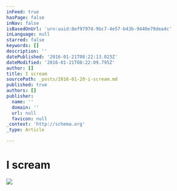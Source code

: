 ```yaml
---
inFeed: true
hasPage: false
inNav: false
isBasedOnUrl: 'urn:uuid:8ef9797d-9bc7-4e57-b43b-9440e79dea4c'
inLanguage: null
starred: false
keywords: []
description: ''
datePublished: '2016-01-21T08:22:13.023Z'
dateModified: '2016-01-21T08:22:09.795Z'
author: []
title: I scream
sourcePath: _posts/2016-01-20-i-scream.md
published: true
authors: []
publisher:
  name: ''
  domain: ''
  url: null
  favicon: null
_context: 'http://schema.org'
_type: Article

---
```

# I scream
![](https://the-grid-user-content.s3-us-west-2.amazonaws.com/27e27fe2-d44f-4b63-949b-72eb7b41b5af.png)
